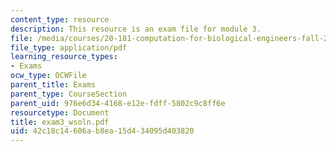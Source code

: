 ```yaml
---
content_type: resource
description: This resource is an exam file for module 3.
file: /media/courses/20-181-computation-for-biological-engineers-fall-2006/42c18c14606ab8ea15d434095d403820_exam3_wsoln.pdf
file_type: application/pdf
learning_resource_types:
- Exams
ocw_type: OCWFile
parent_title: Exams
parent_type: CourseSection
parent_uid: 976e6d34-4168-e12e-fdff-5802c9c8ff6e
resourcetype: Document
title: exam3_wsoln.pdf
uid: 42c18c14-606a-b8ea-15d4-34095d403820
---
```


